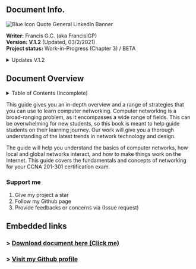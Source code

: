 ## Document Info.

![Blue Icon Quote General LinkedIn Banner](https://user-images.githubusercontent.com/75497349/109582488-3a83ca80-7b39-11eb-8da9-f98e1d188f84.png)

**Writer:** Francis G.C. (aka FrancisIGP) <br/>
**Version:** **V.1.2** (Updated, 03/2/2021) <br/>
**Project status:** Work-in-Progress (Chapter 3) / BETA <br/>

<details>
  <summary>Updates V.1.2</summary>
   <br/>
  
- Small leak to Chapter 3.
- Updated content outline.
- New format of book introduction.
</details>

## Document Overview
<details>
  <summary>Table of Contents (Incomplete)</summary>
  <br/>
  
```
CHAPTER 1 (Network Foundation)	8
     Computer Network Perspective	8
          Network Overview	8
               Reliable Network	9
          Types of Networks	11
               3 Tier Architectural Model Overview	12
               2 Tier Architectural Model Overview	13
          Types of network topology	14
CHAPTER 2 (TCP/IP Model)	17
     TCP/IP Networking Model	17
          TCP/IP Application Layer	18
               HTTP Overview	19
                    Simple HTTP logic	20
                    Additional Information (HTTP)	20
          TCP/IP Transport Layer	21
               Transmission Control Protocol	21
                    TCP Flags	21
                    Connection-Oriented Communication	22
                    Three-Way Handshake	22
                    Flow Control	23
                    TCP Error Detection/Recovery	25
                    Same-layer and Adjacent-layer Interactions	26
                    TCP Header	26
                    4 Way Handshake	28
               User Datagram Protocol	28
TCP/IP Network Layer	30
     Characteristics of IP	30
     IPv4 Overview	31
     Limitations of IPv4	32
     IPv6 Overview	32
     Routing basic overview	34
     Network Layer Summary	36
Data link layer	36
     Transmission methods	38
     Sublayers (MAC and LLC)	38
     Encapsulation and De-encapsulation	38
Physical Layer Overview	38
     Physical Layer Summary	39
Benefits of a network model	39
Chapter Summary	39
CHAPTER 3 (Ethernet Introduction)	39
     Ethernet Introduction	41
          Types of Ethernet LANs	41
```   
## NOTE: The following contents may not be updated. Chapter 3, small leak!
</details>

This guide gives you an in-depth overview and a range of strategies that you can use to learn computer networking. Computer networking is a broad-ranging problem, as it encompasses a wide range of fields. This can be overwhelming for new students, so this book is meant to help guide students on their learning journey. Our work will give you a thorough understanding of the latest trends in network technology and design. 

The guide will help you understand the basics of computer networks, how local and global networks interact, and how to make things work on the Internet. This guide covers the fundamentals and concepts of networking for your CCNA 201-301 certification exam. <br/>

### Support me
  
1) Give my project a star
2) Follow my Github page
3) Provide feedbacks or concerns via (Issue request)

## Embedded links
### > [Download document here (Click me)](https://github.com/FrancisIGP/CCNA-Document/blob/main/1CCNA-Document(Draft)%20-%20Draft.pdf) <br/>
### > [Visit my Github profile](https://github.com/FrancisIGP)
